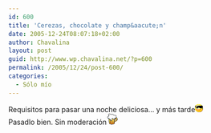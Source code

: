 ```yaml
---
id: 600
title: 'Cerezas, chocolate y champ&aacute;n'
date: 2005-12-24T08:07:18+02:00
author: Chavalina
layout: post
guid: http://www.wp.chavalina.net/?p=600
permalink: /2005/12/24/post-600/
categories:
  - Sólo mío
---
```

Requisitos para pasar una noche deliciosa&#8230; y m&aacute;s tarde![gafas](/imagenes/emoticonos/gafas.gif)  
Pasadlo bien. Sin moderaci&oacute;n![cerveza](/imagenes/emoticonos/cerveza.gif)